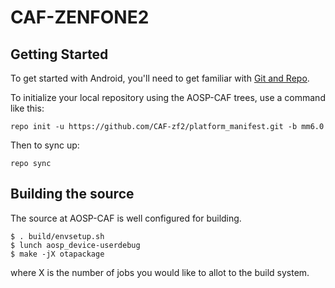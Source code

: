 CAF-ZENFONE2
===========

Getting Started
---------------

To get started with Android, you'll need to get
familiar with [Git and Repo](http://source.android.com/source/using-repo.html).

To initialize your local repository using the AOSP-CAF trees, use a command like this:

    repo init -u https://github.com/CAF-zf2/platform_manifest.git -b mm6.0

Then to sync up:

    repo sync

Building the source
---------------

The source at AOSP-CAF is well configured for building.

    $ . build/envsetup.sh
    $ lunch aosp_device-userdebug
    $ make -jX otapackage

where X is the number of jobs you would like to allot to the build system.
